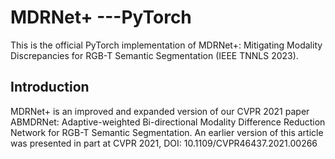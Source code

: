 # MDRNet+ ---PyTorch
This is the official PyTorch implementation of MDRNet+: Mitigating Modality Discrepancies for RGB-T Semantic Segmentation (IEEE TNNLS 2023). 
## Introduction
MDRNet+ is an improved and expanded version of our CVPR 2021 paper ABMDRNet: Adaptive-weighted Bi-directional Modality Difference Reduction Network for RGB-T Semantic Segmentation. An earlier version of this article was presented in part at CVPR 2021, DOI: 10.1109/CVPR46437.2021.00266

